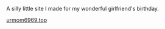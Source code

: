 A silly little site I made for my wonderful girlfriend's birthday.

[urmom6969.top](https://urmom6969.top)
